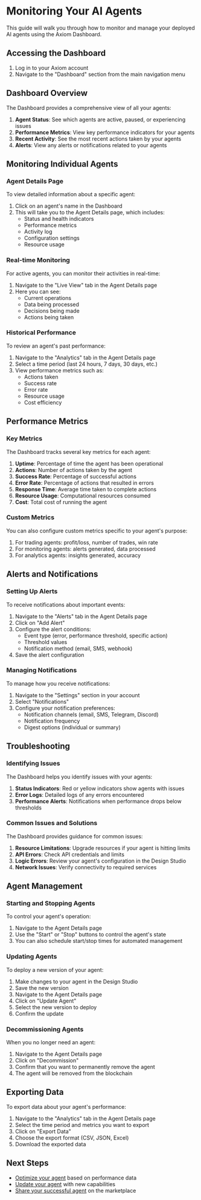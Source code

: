 # Monitoring Your AI Agents

This guide will walk you through how to monitor and manage your deployed AI agents using the Axiom Dashboard.

## Accessing the Dashboard

1. Log in to your Axiom account
2. Navigate to the "Dashboard" section from the main navigation menu

## Dashboard Overview

The Dashboard provides a comprehensive view of all your agents:

1. **Agent Status**: See which agents are active, paused, or experiencing issues
2. **Performance Metrics**: View key performance indicators for your agents
3. **Recent Activity**: See the most recent actions taken by your agents
4. **Alerts**: View any alerts or notifications related to your agents

## Monitoring Individual Agents

### Agent Details Page

To view detailed information about a specific agent:

1. Click on an agent's name in the Dashboard
2. This will take you to the Agent Details page, which includes:
   - Status and health indicators
   - Performance metrics
   - Activity log
   - Configuration settings
   - Resource usage

### Real-time Monitoring

For active agents, you can monitor their activities in real-time:

1. Navigate to the "Live View" tab in the Agent Details page
2. Here you can see:
   - Current operations
   - Data being processed
   - Decisions being made
   - Actions being taken

### Historical Performance

To review an agent's past performance:

1. Navigate to the "Analytics" tab in the Agent Details page
2. Select a time period (last 24 hours, 7 days, 30 days, etc.)
3. View performance metrics such as:
   - Actions taken
   - Success rate
   - Error rate
   - Resource usage
   - Cost efficiency

## Performance Metrics

### Key Metrics

The Dashboard tracks several key metrics for each agent:

1. **Uptime**: Percentage of time the agent has been operational
2. **Actions**: Number of actions taken by the agent
3. **Success Rate**: Percentage of successful actions
4. **Error Rate**: Percentage of actions that resulted in errors
5. **Response Time**: Average time taken to complete actions
6. **Resource Usage**: Computational resources consumed
7. **Cost**: Total cost of running the agent

### Custom Metrics

You can also configure custom metrics specific to your agent's purpose:

1. For trading agents: profit/loss, number of trades, win rate
2. For monitoring agents: alerts generated, data processed
3. For analytics agents: insights generated, accuracy

## Alerts and Notifications

### Setting Up Alerts

To receive notifications about important events:

1. Navigate to the "Alerts" tab in the Agent Details page
2. Click on "Add Alert"
3. Configure the alert conditions:
   - Event type (error, performance threshold, specific action)
   - Threshold values
   - Notification method (email, SMS, webhook)
4. Save the alert configuration

### Managing Notifications

To manage how you receive notifications:

1. Navigate to the "Settings" section in your account
2. Select "Notifications"
3. Configure your notification preferences:
   - Notification channels (email, SMS, Telegram, Discord)
   - Notification frequency
   - Digest options (individual or summary)

## Troubleshooting

### Identifying Issues

The Dashboard helps you identify issues with your agents:

1. **Status Indicators**: Red or yellow indicators show agents with issues
2. **Error Logs**: Detailed logs of any errors encountered
3. **Performance Alerts**: Notifications when performance drops below thresholds

### Common Issues and Solutions

The Dashboard provides guidance for common issues:

1. **Resource Limitations**: Upgrade resources if your agent is hitting limits
2. **API Errors**: Check API credentials and limits
3. **Logic Errors**: Review your agent's configuration in the Design Studio
4. **Network Issues**: Verify connectivity to required services

## Agent Management

### Starting and Stopping Agents

To control your agent's operation:

1. Navigate to the Agent Details page
2. Use the "Start" or "Stop" buttons to control the agent's state
3. You can also schedule start/stop times for automated management

### Updating Agents

To deploy a new version of your agent:

1. Make changes to your agent in the Design Studio
2. Save the new version
3. Navigate to the Agent Details page
4. Click on "Update Agent"
5. Select the new version to deploy
6. Confirm the update

### Decommissioning Agents

When you no longer need an agent:

1. Navigate to the Agent Details page
2. Click on "Decommission"
3. Confirm that you want to permanently remove the agent
4. The agent will be removed from the blockchain

## Exporting Data

To export data about your agent's performance:

1. Navigate to the "Analytics" tab in the Agent Details page
2. Select the time period and metrics you want to export
3. Click on "Export Data"
4. Choose the export format (CSV, JSON, Excel)
5. Download the exported data

## Next Steps

- [Optimize your agent](optimizing-agents.md) based on performance data
- [Update your agent](creating-an-agent.md) with new capabilities
- [Share your successful agent](using-the-marketplace.md) on the marketplace 